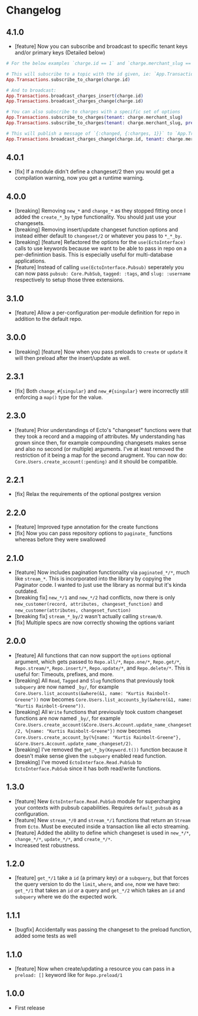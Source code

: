 # Changelog

## 4.1.0

- [feature] Now you can subscribe and broadcast to specific tenant keys and/or primary keys (Detailed below)

```elixir
# For the below examples `charge.id == 1` and `charge.merchant_slug == :johns_tackle_shop`.

# This will subscribe to a topic with the id given, ie: `App.Transactions/charges:1`
App.Transactions.subscribe_to_charge(charge.id)

# And to broadcast:
App.Transactions.broadcast_charges_insert(charge.id)
App.Transactions.broadcast_charges_change(charge.id)

# You can also subscribe to charges with a specific set of options
App.Transactions.subscribe_to_charges(tenant: charge.merchant_slug)
App.Transactions.subscribe_to_charges(tenant: charge.merchant_slug, prefix: "sandbox")

# This will publish a message of `{:changed, {:charges, 1}}` to `App.Transactions/charges:1` and `App.Transactions/charges/merchant_slug:johns_tackle_shop`
App.Transactions.broadcast_charges_change(charge.id, tenant: charge.merchant_slug, prefix: "sandbox")
```

## 4.0.1

- [fix] If a module didn't define a changeset/2 then you would get a compilation warning, now you get a runtime warning.

## 4.0.0

- [breaking] Removing `new_*` and `change_*` as they stopped fitting once I added the `create_*_by` type functionality. You should just use your changesets.
- [breaking] Removing insert/update changeset function options and instead either default to `changeset/2` or whatever you pass to `*_*_by`.
- [breaking] [feature] Refactored the options for the `use(EctoInterface)` calls to use keywords because we want to be able to pass in repo on a per-definintion basis. This is especially useful for multi-database applications.
- [feature] Instead of calling `use(EctoInterface.Pubsub)` seperately you can now pass `pubsub: Core.PubSub`, `tagged: :tags`, and `slug: :username` respectively to setup those three extensions.

## 3.1.0

- [feature] Allow a per-configuration per-module definition for repo in addition to the default repo.

## 3.0.0

- [breaking] [feature] Now when you pass preloads to `create` or `update` it will then preload after the insert/update as well.

## 2.3.1

- [fix] Both `change_#{singular}` and `new_#{singular}` were incorrectly still enforcing a `map()` type for the value.

## 2.3.0

- [feature] Prior understandings of Ecto's "changeset" functions were that they took a record and a mapping of attributes. My understanding has grown since then, for example compounding changesets makes sense and also no second (or multiple) arguments. I've at least removed the restriction of it being a map for the second arugment. You can now do: `Core.Users.create_account(:pending)` and it should be compatible.

## 2.2.1

- [fix] Relax the requirements of the optional postgrex version

## 2.2.0

- [feature] Improved type annotation for the create functions
- [fix] Now you can pass repository options to `paginate_` functions whereas before they were swallowed

## 2.1.0

- [feature] Now includes pagination functionality via `paginated_*/*`, much like `stream_*`. This is incorporated into the library by copying the Paginator code. I wanted to just use the library as normal but it's kinda outdated.
- [breaking fix] `new_*/1` and `new_*/2` had conflicts, now there is only `new_customer(record, attributes, changeset_function)` and `new_customer(attributes, changeset_function)`
- [breaking fix] `stream_*_by/2` wasn't actually calling `stream/0`.
- [fix] Multiple specs are now correctly showing the options variant

## 2.0.0

- [feature] All functions that can now support the `options` optional argument, which gets passed to `Repo.all/*`, `Repo.one/*`, `Repo.get/*`, `Repo.stream/*`, `Repo.insert/*`, `Repo.update/*`, and `Repo.delete/*`. This is useful for: Timeouts, prefixes, and more.
- [breaking] All `Read`, `Tagged` and `Slug` functions that previously took `subquery` are now named `_by/`, for example `Core.Users.list_accounts(&where(&1, name: "Kurtis Rainbolt-Greene"))` now becomes `Core.Users.list_accounts_by(&where(&1, name: "Kurtis Rainbolt-Greene"))`.
- [breaking] All `Write` functions that previously took custom changeset functions are now named `_by/`, for example `Core.Users.create_account(&Core.Users.Account.update_name_changeset/2, %{name: "Kurtis Rainbolt-Greene"})` now becomes `Core.Users.create_account_by(%{name: "Kurtis Rainbolt-Greene"}, &Core.Users.Account.update_name_changeset/2)`.
- [breaking] I've removed the `get_*_by(Keyword.t())` function because it doesn't make sense given the `subquery` enabled read function.
- [breaking] I've moved `EctoInterface.Read.PubSub` to `EctoInterface.PubSub` since it has both read/write functions.

## 1.3.0

- [feature] New `EctoInterface.Read.PubSub` module for supercharging your contexts with pubsub capabilities. Requires `default_pubsub` as a configuration.
- [feature] New `stream_*/0` and `stream_*/1` functions that return an `Stream` from `Ecto`. Must be executed inside a transaction like all ecto streaming.
- [feature] Added the ability to define which changeset is used in `new_*/*`, `change_*/*`, `update_*/*`, and `create_*/*`.
- Increased test robustness.

## 1.2.0

- [feature] `get_*/1` take a `id` (a primary key) _or_ a `subquery`, but that forces the query version to do the `limit`, `where`, and `one`, now we have two: `get_*/1` that takes an `id` _or_ a query and `get_*/2` which takes an `id` and `subquery` where we do the expected work.

## 1.1.1

- [bugfix] Accidentally was passing the changeset to the preload function, added some tests as well

## 1.1.0

- [feature] Now when create/updating a resource you can pass in a `preload: []` keyword like for `Repo.preload/1`

## 1.0.0

- First release
